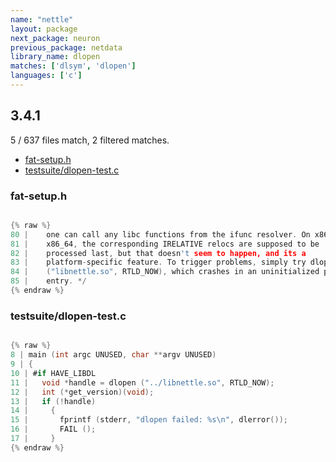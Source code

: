 ```yaml
---
name: "nettle"
layout: package
next_package: neuron
previous_package: netdata
library_name: dlopen
matches: ['dlsym', 'dlopen']
languages: ['c']
---
```

## 3.4.1
5 / 637 files match, 2 filtered matches.

 - [fat-setup.h](#fat-setuph)
 - [testsuite/dlopen-test.c](#testsuitedlopen-testc)

### fat-setup.h

```c

{% raw %}
80 |    one can call any libc functions from the ifunc resolver. On x86 and
81 |    x86_64, the corresponding IRELATIVE relocs are supposed to be
82 |    processed last, but that doesn't seem to happen, and its a
83 |    platform-specific feature. To trigger problems, simply try dlopen
84 |    ("libnettle.so", RTLD_NOW), which crashes in an uninitialized plt
85 |    entry. */
{% endraw %}

```
### testsuite/dlopen-test.c

```c

{% raw %}
8 | main (int argc UNUSED, char **argv UNUSED)
9 | {
10 | #if HAVE_LIBDL
11 |   void *handle = dlopen ("../libnettle.so", RTLD_NOW);
12 |   int (*get_version)(void);
13 |   if (!handle)
14 |     {
15 |       fprintf (stderr, "dlopen failed: %s\n", dlerror());
16 |       FAIL ();
17 |     }
{% endraw %}

```